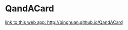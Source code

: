 # QandACard
<a href="http://binghuan.github.io/QandACard">link to this web app: http://binghuan.github.io/QandACard</a>
    